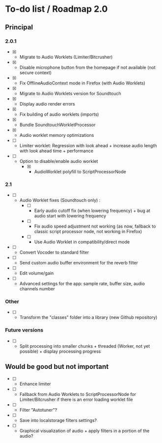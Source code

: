 # To-do list / Roadmap 2.0


## Principal

### 2.0.1

* [x] - Migrate to Audio Worklets (Limiter/Bitcrusher)
* [x] - Disable microphone button from the homepage if not available (not secure context)
* [x] - Fix OfflineAudioContext mode in Firefox (with Audio Worklets)
* [x] - Migrate to Audio Worklets version for Soundtouch
* [x] - Display audio render errors
* [x] - Fix building of audio worklets (imports)
* [x] - Bundle SoundtouchWorkletProcessor
* [x] - Audio worklet memory optimizations
* [ ] - Limiter worklet: Regression with look ahead + increase audio length with look ahead time + performance
* [ ] - Option to disable/enable audio worklet
    * [x] - AudioWorklet polyfill to ScriptProcessorNode

### 2.1
* [ ] - Audio Worklet fixes (Soundtouch only) :
    * [ ] - Early audio cutoff fix (when lowering frequency) + bug at audio start with lowering frequency
    * [ ] - Fix audio speed adjustment not working (as now, fallback to classic script processor node, not working in Firefox)
    * [ ] - Use Audio Worklet in compatibility/direct mode
* [ ] - Convert Vocoder to standard filter
* [ ] - Send custom audio buffer environment for the reverb filter
* [ ] - Edit volume/gain
* [ ] - Advanced settings for the app: sample rate, buffer size, audio channels number

### Other
* [ ] - Transform the "classes" folder into a library (new Github repository)

### Future versions
* [ ] - Split processing into smaller chunks + threaded (Worker, not yet possible) + display processing progress

## Would be good but not important

* [ ] - Enhance limiter
* [ ] - Fallback from Audio Worklets to ScriptProcessorNode for Limiter/Bitcrusher if there is an error loading worklet file
* [ ] - Filter "Autotuner"?
* [ ] - Save into localstorage filters settings?
* [ ] - Graphical visualization of audio + apply filters in a portion of the audio?
